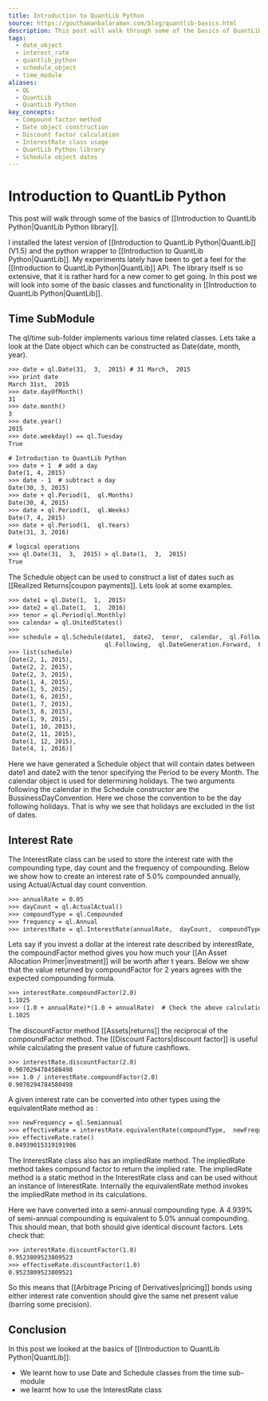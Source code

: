 ```yaml
---
title: Introduction to QuantLib Python
source: https://gouthamanbalaraman.com/blog/quantlib-basics.html
description: This post will walk through some of the basics of QuantLib Python library.
tags:
  - date_object
  - interest_rate
  - quantlib_python
  - schedule_object
  - time_module
aliases:
  - QL
  - QuantLib
  - QuantLib Python
key_concepts:
  - Compound factor method
  - Date object construction
  - Discount factor calculation
  - InterestRate class usage
  - QuantLib Python library
  - Schedule object dates
---
```


# Introduction to QuantLib Python

This post will walk through some of the basics of [[Introduction to QuantLib Python|QuantLib Python library]].

I installed the latest version of [[Introduction to QuantLib Python|QuantLib]] (V1.5) and the python wrapper to [[Introduction to QuantLib Python|QuantLib]]. My experiments lately have been to get a feel for the [[Introduction to QuantLib Python|QuantLib]] API. The library itself is so extensive,  that it is rather hard for a new comer to get going. In this post we will look into some of the basic classes and functionality in [[Introduction to QuantLib Python|QuantLib]].

## Time SubModule

The ql/time sub-folder implements various time related classes. Lets take a look at the Date object which can be constructed as Date(date,  month,  year).
```latex
>>> date = ql.Date(31,  3,  2015) # 31 March,  2015
>>> print date
March 31st,  2015
>>> date.dayOfMonth()
31
>>> date.month()
3
>>> date.year()
2015
>>> date.weekday() == ql.Tuesday
True

# Introduction to QuantLib Python
>>> date + 1  # add a day
Date(1, 4, 2015)
>>> date - 1  # subtract a day
Date(30, 3, 2015)
>>> date + ql.Period(1,  ql.Months)
Date(30, 4, 2015)
>>> date + ql.Period(1,  ql.Weeks)
Date(7, 4, 2015)
>>> date + ql.Period(1,  ql.Years)
Date(31, 3, 2016)

# logical operations
>>> ql.Date(31,  3,  2015) > ql.Date(1,  3,  2015)
True
```

The Schedule object can be used to construct a list of dates such as [[Realized Returns|coupon payments]]. Lets look at some examples.
```latex
>>> date1 = ql.Date(1,  1,  2015)
>>> date2 = ql.Date(1,  1,  2016)
>>> tenor = ql.Period(ql.Monthly)
>>> calendar = ql.UnitedStates()
>>>
>>> schedule = ql.Schedule(date1,  date2,  tenor,  calendar,  ql.Following, 
                           ql.Following,  ql.DateGeneration.Forward,  False)
>>> list(schedule)
[Date(2, 1, 2015), 
 Date(2, 2, 2015), 
 Date(2, 3, 2015), 
 Date(1, 4, 2015), 
 Date(1, 5, 2015), 
 Date(1, 6, 2015), 
 Date(1, 7, 2015), 
 Date(3, 8, 2015), 
 Date(1, 9, 2015), 
 Date(1, 10, 2015), 
 Date(2, 11, 2015), 
 Date(1, 12, 2015), 
 Date(4, 1, 2016)]
```

Here we have generated a Schedule object that will contain dates between date1 and date2 with the tenor specifying the Period to be every Month. The calendar object is used for determining holidays. The two arguments following the calendar in the Schedule constructor are the BussinessDayConvention. Here we chose the convention to be the day following holidays. That is why we see that holidays are excluded in the list of dates.

## Interest Rate

The InterestRate class can be used to store the interest rate with the compounding type,  day count and the frequency of compounding. Below we show how to create an interest rate of 5.0% compounded annually,  using Actual/Actual day count convention.
```latex
>>> annualRate = 0.05
>>> dayCount = ql.ActualActual()
>>> compoundType = ql.Compounded
>>> frequency = ql.Annual
>>> interestRate = ql.InterestRate(annualRate,  dayCount,  compoundType,  frequency)
```

Lets say if you invest a dollar at the interest rate described by interestRate,  the compoundFactor method gives you how much your [[An Asset Allocation Primer|investment]] will be worth after t years. Below we show that the value returned by compoundFactor for 2 years agrees with the expected compounding formula.
```latex
>>> interestRate.compoundFactor(2.0)
1.1025
>>> (1.0 + annualRate)*(1.0 + annualRate)  # Check the above calculation
1.1025
```

The discountFactor method [[Assets|returns]] the reciprocal of the compoundFactor method. The [[Discount Factors|discount factor]] is useful while calculating the present value of future cashflows.
```latex
>>> interestRate.discountFactor(2.0)
0.9070294784580498
>>> 1.0 / interestRate.compoundFactor(2.0)
0.9070294784580498
```

A given interest rate can be converted into other types using the equivalentRate method as :
```latex
>>> newFrequency = ql.Semiannual
>>> effectiveRate = interestRate.equivalentRate(compoundType,  newFrequency,  1)
>>> effectiveRate.rate()
0.04939015319191986
```

The InterestRate class also has an impliedRate method. The impliedRate method takes compound factor to return the implied rate. The impliedRate method is a static method in the InterestRate class and can be used without an instance of InterestRate. Internally the equivalentRate method invokes the impliedRate method in its calculations.

Here we have converted into a semi-annual compounding type. A 4.939% of semi-annual compounding is equivalent to 5.0% annual compounding. This should mean,  that both should give identical discount factors. Lets check that:
```latex
>>> interestRate.discountFactor(1.0)
0.9523809523809523
>>> effectiveRate.discountFactor(1.0)
0.9523809523809521
```

So this means that [[Arbitrage Pricing of Derivatives|pricing]] bonds using either interest rate convention should give the same net present value (barring some precision).

## Conclusion

In this post we looked at the basics of [[Introduction to QuantLib Python|QuantLib]]:

- We learnt how to use Date and Schedule classes from the time sub-module
- we learnt how to use the InterestRate class